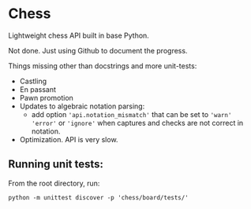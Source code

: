 # Chess

Lightweight chess API built in base Python.

Not done. Just using Github to document the progress.

Things missing other than docstrings and more unit-tests:

- Castling
- En passant
- Pawn promotion
- Updates to algebraic notation parsing:
  - add option `'api.notation_mismatch'` that can be set to `'warn'` `'error'` or `'ignore'` when captures and checks are not correct in notation.
- Optimization. API is very slow.

## Running unit tests:

From the root directory, run:

```shell script
python -m unittest discover -p 'chess/board/tests/'
```

